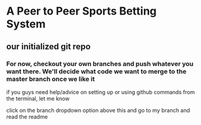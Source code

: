 # A Peer to Peer Sports Betting System

## our initialized git repo

### For now, checkout your own branches and push whatever you want there. We'll decide what code we want to merge to the master branch once we like it
if you guys need help/advice on setting up or using github commands from the terminal, let me know 

click on the branch dropdown option above this and go to my branch and read the readme
